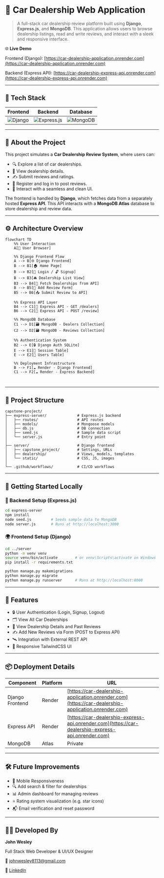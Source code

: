 # 🚗 Car Dealership Web Application

> A full-stack car dealership review platform built using **Django**, **Express.js**, and **MongoDB**. This application allows users to browse dealership listings, read and write reviews, and interact with a sleek and responsive interface.

🌐 **Live Demo**

Frontend (Django): [https://car-dealership-application.onrender.com](https://car-dealership-application.onrender.com)

Backend (Express API): [https://car-dealership-express-api.onrender.com](https://car-dealership-express-api.onrender.com)

---

## 🧰 Tech Stack

| Frontend                                                                                       | Backend                                                                                                 | Database                                                                                          |
| ---------------------------------------------------------------------------------------------- | ------------------------------------------------------------------------------------------------------- | ------------------------------------------------------------------------------------------------- |
| ![Django](https://img.shields.io/badge/Django-092E20?style=flat\&logo=django\&logoColor=white) | ![Express.js](https://img.shields.io/badge/Express.js-000000?style=flat\&logo=express\&logoColor=white) | ![MongoDB](https://img.shields.io/badge/MongoDB-4EA94B?style=flat\&logo=mongodb\&logoColor=white) |

---

## 📝 About the Project

This project simulates a **Car Dealership Review System**, where users can:

* 🔍 Explore a list of car dealerships.
* 📄 View dealership details.
* ✍️ Submit reviews and ratings.
* 🔐 Register and log in to post reviews.
* 💬 Interact with a seamless and clean UI.

The frontend is handled by **Django**, which fetches data from a separately hosted **Express API**. This API interacts with a **MongoDB Atlas** database to store dealership and review data.

---

## ⚙️ Architecture Overview

```mermaid
flowchart TD
    %% User Interaction
    A[👤 User Browser]

    %% Django Frontend Flow
    A --> B[🌐 Django Frontend]
    B --> B1[🏠 Home Page]
    B --> B2[🔐 Login / 🔓 Signup]
    B --> B3[🚘 Dealership List View]
    B3 --> B4[📡 Fetch Dealerships from API]
    B --> B5[📝 Add Review Form]
    B5 --> B6[📤 Submit Review to API]

    %% Express API Layer
    B4 --> C1[🚀 Express API - GET /dealers]
    B6 --> C2[🚀 Express API - POST /review]

    %% MongoDB Database
    C1 --> D1[🗃️ MongoDB - Dealers Collection]
    C2 --> D2[🗃️ MongoDB - Reviews Collection]

    %% Authentication System
    B2 --> E[🔒 Django Auth SQLite]
    E --> E1[📑 Session Table]
    E --> E2[👥 Users Table]

    %% Deployment Infrastructure
    B --> F1[☁️ Render - Django Frontend]
    C1 --> F2[☁️ Render - Express Backend]



```
---

## 📁 Project Structure

```plaintext
capstone-project/
├── express-server/              # Express.js backend
│   ├── routes/                  # API routes
│   ├── models/                  # Mongoose models
│   ├── db.js                    # DB connection
│   ├── seed.js                  # Sample data script
│   └── server.js                # Entry point
│
├── server/                      # Django frontend
│   ├── capstone_project/        # Settings, URLs
│   ├── dealership/              # Views, models, templates
│   └── static/                  # CSS, JS, images
│
└── .github/workflows/           # CI/CD workflows
```

---

## 🚀 Getting Started Locally

### 🔧 Backend Setup (Express.js)

```bash
cd express-server
npm install
node seed.js         # Seeds sample data to MongoDB
node server.js       # Runs at http://localhost:3000
```

### 🌍 Frontend Setup (Django)

```bash
cd ../server
python -m venv venv
source venv/bin/activate        # or venv\Scripts\activate on Windows
pip install -r requirements.txt

python manage.py makemigrations
python manage.py migrate
python manage.py runserver      # Runs at http://localhost:8000
```

---

## 🧪 Features

* 🔒 User Authentication (Login, Signup, Logout)
* 🗂 View All Car Dealerships
* 📖 View Dealership Details and Past Reviews
* ✍️ Add New Reviews via Form (POST to Express API)
* 🛰 Integration with External REST API
* 🎨 Responsive TailwindCSS UI

---

## 📦 Deployment Details

| Component       | Platform | URL                                                                                                |
| --------------- | -------- | -------------------------------------------------------------------------------------------------- |
| Django Frontend | Render   | [https://car-dealership-application.onrender.com](https://car-dealership-application.onrender.com) |
| Express API     | Render   | [https://car-dealership-express-api.onrender.com](https://car-dealership-express-api.onrender.com) |
| MongoDB         | Atlas    | Private                                                                                            |

---

## 🛠️ Future Improvements

* 📱 Mobile Responsiveness
* 🔍 Add search & filter for dealerships
* 📊 Admin dashboard for managing reviews
* ⭐️ Rating system visualization (e.g. star icons)
* 📬 Email verification and reset password

---

## 👨‍💻 Developed By

**John Wesley**

Full Stack Web Developer & UI/UX Designer

📧 [johnwesley8113@gmail.com](mailto:johnwesley8113@gmail.com)

🔗 [LinkedIn](https://linkedin.com/in/john-wesley-6707ab258)


